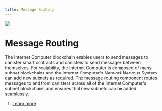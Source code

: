 ```yaml
---
title: Message Routing
---
```


![](/img/how-it-works/message-routing.600x300.jpg)

# Message Routing

The Internet Computer blockchain enables users to send messages to canister smart contracts and canisters to send messages between themselves. For scalability, the Internet Computer is composed of many subnet blockchains and the Internet Computer's Network Nervous System can add new subnets as required. The message routing component routes messages to and from canisters across all of the Internet Computer's subnet blockchains and ensures that new subnets can be added seamlessly.

1. [Learn more](/how-it-works/message-routing/)